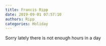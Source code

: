 ```yaml
---
title: Francis Ripp
date: 2019-09-01 07:57:10
authors: Ripp
categories: Holiday
---
```


 Sorry lately there is not enough hours in a day